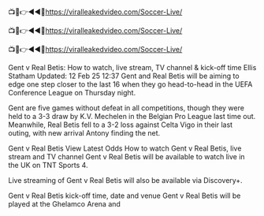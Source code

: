 📺📱👉◄◄🔴https://viralleakedvideo.com/Soccer-Live/

📺📱👉◄◄🔴https://viralleakedvideo.com/Soccer-Live/

📺📱👉◄◄🔴https://viralleakedvideo.com/Soccer-Live/

Gent v Real Betis: How to watch, live stream, TV channel & kick-off time
Ellis Statham
Updated: 12 Feb 25 12:37
Gent and Real Betis will be aiming to edge one step closer to the last 16 when they go head-to-head in the UEFA Conference League on Thursday night.

Gent are five games without defeat in all competitions, though they were held to a 3-3 draw by K.V. Mechelen in the Belgian Pro League last time out. Meanwhile, Real Betis fell to a 3-2 loss against Celta Vigo in their last outing, with new arrival Antony finding the net.

Gent v Real Betis
View Latest Odds
How to watch Gent v Real Betis, live stream and TV channel
Gent v Real Betis will be available to watch live in the UK on TNT Sports 4.

Live streaming of Gent v Real Betis will also be available via Discovery+.

Gent v Real Betis kick-off time, date and venue
Gent v Real Betis will be played at the Ghelamco Arena and
